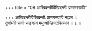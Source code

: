 +++
title = "08 आखिदन्तीर्विखिदन्तीः प्राणमस्यापि"

+++
आखिदन्तीर्विखिदन्तीः प्राणमस्यापि नह्यत ।  
दुर्णाम्नीः सर्वाः सङ्गत्य ममुष्योच्छिषदकिञ्चन ॥ ८ ॥